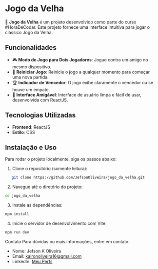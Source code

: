 # Jogo da Velha

🚀 **Jogo da Velha** é um projeto desenvolvido como parte do curso #HoraDeCodar. Este projeto fornece uma interface intuitiva para jogar o clássico Jogo da Velha.

## Funcionalidades

- 🎮 **Modo de Jogo para Dois Jogadores**: Jogue contra um amigo no mesmo dispositivo.
- 🔄 **Reiniciar Jogo**: Reinicie o jogo a qualquer momento para começar uma nova partida.
- 🏆 **Indicador de Vencedor**: O jogo exibe claramente o vencedor ou se houve um empate.
- 🎨 **Interface Amigável**: Interface de usuário limpa e fácil de usar, desenvolvida com ReactJS.

## Tecnologias Utilizadas

- **Frontend**: ReactJS
- **Estilo**: CSS

## Instalação e Uso

Para rodar o projeto localmente, siga os passos abaixo:

1. Clone o repositório (somente leitura):

```sh
   git clone https://github.com/JefsonOliveira/jogo_da_velha.git
```

2. Navegue até o diretório do projeto:

```sh
cd jogo_da_velha
```

3. Instale as dependências:

```sh
npm install
```

4. Inicie o servidor de desenvolvimento com Vite:

```sh
npm run dev
```

Contato
Para dúvidas ou mais informações, entre em contato:

- Nome: Jefson K Oliveira
- Email: kaironoliveira16@gmail.com
- LinkedIn: [Meu Perfil](https://www.linkedin.com/in/jefson-oliveira-a92a62206/)
